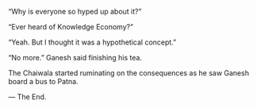   “Why is everyone so hyped up about it?”

  “Ever heard of Knowledge Economy?”

  “Yeah. But I thought it was a hypothetical concept.”

  “No more.” Ganesh said finishing his tea.

The Chaiwala started ruminating on the consequences as he saw Ganesh board a bus to Patna.

— The End.